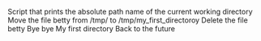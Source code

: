 Script that prints the absolute path name of the current working directory
Move the file betty from /tmp/ to /tmp/my_first_directoroy
Delete the file betty
Bye bye My first directory
Back to the future

